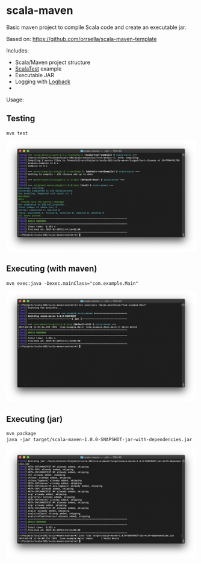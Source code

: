 # scala-maven

Basic maven project to compile Scala code and create an executable jar.

Based on: <https://github.com/orrsella/scala-maven-template>

Includes:

- Scala/Maven project structure
- [ScalaTest](http://www.scalatest.org/) example
- Executable JAR
- Logging with [Logback](https://logback.qos.ch/)
-

Usage:

## Testing

```
mvn test
```

![maven testing output](doc/testing.png)

## Executing (with maven)

```
mvn exec:java -Dexec.mainClass="com.example.Main"
```

![maven testing output](doc/mvn_run.png)

## Executing (jar)

```
mvn package
java -jar target/scala-maven-1.0.0-SNAPSHOT-jar-with-dependencies.jar
```

![maven testing output](doc/jar_run.png)
